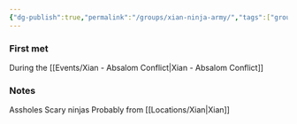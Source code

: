 ```yaml
---
{"dg-publish":true,"permalink":"/groups/xian-ninja-army/","tags":["group"],"noteIcon":"group","updated":"2024-01-06T10:03:17.404+01:00"}
---
```


### First met
During the [[Events/Xian - Absalom Conflict\|Xian - Absalom Conflict]]
### Notes
Assholes
Scary ninjas
Probably from [[Locations/Xian\|Xian]]